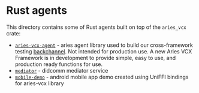 # Rust agents

This directory contains some of Rust agents built on top of the `aries_vcx` crate:

- [`aries-vcx-agent`](./aries-vcx-agent) - aries agent library used to build our cross-framework testing [backchannel](https://github.com/hyperledger/aries-agent-test-harness/tree/main/aries-backchannels/aries-vcx). Not intended for production use. A new Aries VCX Framework is in development to provide simple, easy to use, and production ready functions for use.
- [`mediator`](./mediator) - didcomm mediator service
- [`mobile-demo`](./mobile_demo) - android mobile app demo created using UniFFI bindings for aries-vcx library
